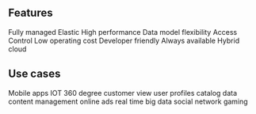 ## Features
Fully managed
Elastic
High performance
Data model flexibility
Access Control
Low operating cost
Developer friendly
Always available
Hybrid cloud

## Use cases
Mobile apps
IOT
360 degree customer view
user profiles
catalog data
content management
online ads
real time big data
social network
gaming
